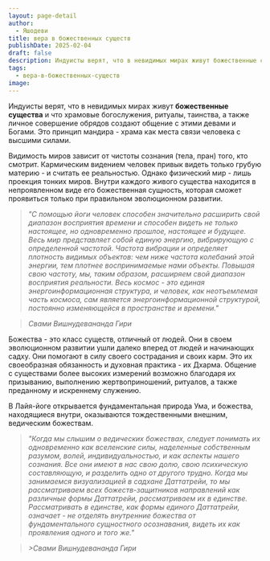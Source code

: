 ```yaml
---
layout: page-detail
author:
  - Яшодеви
title: вера в божественных существ
publishDate: 2025-02-04
draft: false
description: Индуисты верят, что в невидимых мирах живут божественные существа и что храмовые богослужения, ритуалы, таинства, а также личное совершение обрядов создают общение с этими девами и Богами. Это принцип мандира - храма как места связи человека с высшими силами.
tags:
  - вера-в-божественных-существ
image:
---
```

Индуисты верят, что в невидимых мирах живут **божественные существа** и что храмовые богослужения, ритуалы, таинства, а также личное совершение обрядов создают общение с этими девами и Богами. Это принцип мандира - храма как места связи человека с высшими силами.

Видимость миров зависит от чистоты сознания (тела, пран) того, кто смотрит. Кармическим видением человек привык видеть только грубую материю - и считать ее реальностью. Однако физический мир - лишь проекция тонких миров. Внутри каждого живого существа находится в непроявленном виде его божественная сущность, которая сможет проявиться только при правильном эволюционном развитии.

>*"С помощью йоги человек способен значительно расширить свой диапазон восприятия времени и способен видеть не только настоящее, но одновременно прошлое, настоящее и будущее. Весь мир представляет собой единую энергию, вибрирующую с определенной частотой. Частота вибрации и определяет плотность видимых объектов: чем ниже частота колебаний этой энергии, тем плотнее воспринимаемые нами объекты. Повышая свою частоту, мы, таким образом, расширяем свой диапазон восприятия реальности. Весь космос - это единая энергоинформационная структура, и человек, как неотъемлемая часть космоса, сам является энергоинформационной структурой, постоянно изменяющейся в пространстве и времени."*

>*Свами Вишнудевананда Гири*

Божества - это класс существ, отличный от людей. Они в своем эволюционном развитии ушли далеко вперед от людей и начинающих садху. Они помогают в силу своего сострадания и своих карм. Это их своеобразная обязанность и духовная практика - их Дхарма. Общение с существами более высоких измерений возможно благодаря их призыванию, выполнению жертвоприношений, ритуалов, а также преданному и искреннему служению.

В Лайя-йоге открывается фундаментальная природа Ума, и божества, находящиеся внутри, оказываются тождественными внешним, ведическим божествам.

>*"Когда мы слышим о ведических божествах, следует понимать их одновременно как вселенские силы, наделенные собственным разумом, волей, индивидуальностью, и как аспекты нашего сознания. Все они имеют в нас свою долю, свою психическую составляющую, и разделить одно от другого трудно. Когда мы занимаемся визуализацией в садхане Даттатрейи, то мы рассматриваем всех божеств-защитников направлений как различные формы Даттатрейи, рассматриваем их в единстве. Рассматривать в единстве, как формы единого Даттатрейи, означает - не отделять внутренние божества от фундаментального сущностного осознавания, видеть их как проявления одного и того же."* 

>*>Свами Вишнудевананда Гири*